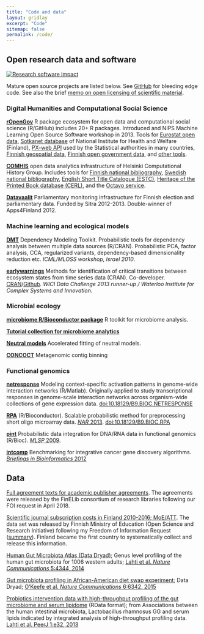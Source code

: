 ```yaml
---
title: "Code and data"
layout: gridlay
excerpt: "Code"
sitemap: false
permalink: /code/
---
```




Open research data and software
----------------------------------

[![Research software impact](http://depsy.org/api/person/333684/badge.svg)](http://depsy.org/person/333684) 

Mature open source projects are listed below. See [GitHub](https://github.com/antagomir) for bleeding edge code. See also the brief [memo on open licensing of scientific material](../licensing/).



### Digital Humanities and Computational Social Science


**[rOpenGov](http://ropengov.github.io)** R package ecosystem for open data and computational social science (R/GitHub) includes 20+ R packages. Introduced and NIPS Machine Learning Open Source Software workshop in 2013. Tools for [Eurostat open data](http://github.com/ropengov/eurostat), [Sotkanet database](http://github.com/ropengov/sotkanet) of National Institute for Health and Welfare (Finland), [PX-web API](http://github.com/ropengov/pxweb) used by the Statistical authorities in many countries, [Finnish geospatial data](http://github.com/ropengov/gisfin), [Finnish open government data](http://github.com/ropengov/sorvi), and [other tools](http://ropengov.github.io/projects/).  

**[COMHIS](comhis.github.io)** open data analytics infrastructure of Helsinki Computational History Group. Includes tools for [Finnish national bibliography](http://github.com/COMHIS/fennica), [Swedish national bibliography](http://github.com/COMHIS/kungliga), [English Short Title Catalogue (ESTC)](http://github.com/COMHIS/estc), [Heritage of the Printed Book database (CERL)](http://github.com/COMHIS/cerl), and the [Octavo service](). 

**[Datavaalit](http://www.datavaalit.fi)** Parliamentary monitoring infrastructure for Finnish election and parliamentary data. Funded by Sitra 2012-2013. Double-winner of Apps4Finland 2012. 


### Machine learning and ecological models

**[DMT](http://dmt.r-forge.r-project.org)** Dependency Modeling Toolkit. Probabilistic tools for dependency analysis between multiple data sources (R/CRAN). Probabilistic PCA, factor analysis, CCA, regularized variants, dependency-based dimensionality reduction etc. _ICML/MLOSS workshop, Israel 2010_.

**[earlywarnings](http://www.early-warning-signals.org/)** Methods for identification of critical transitions between ecosystem states from time series data (CRAN). Co-developer. [CRAN](http://cran.r-project.org/web/packages/earlywarnings/index.html)/[Github](https://github.com/earlywarningtoolbox/earlywarnings-R/tree/master/earlywarnings). _WICI Data Challenge 2013 runner-up / Waterloo Institute for Complex Systems and Innovation._


### Microbial ecology 

**[microbiome R/Bioconductor package](https://bioconductor.org/packages/devel/bioc/html/microbiome.html)** R toolkit for microbiome analysis.  

**[Tutorial collection for microbiome analytics](https://microbiome.github.io/microbiome)**  

**[Neutral models](https://github.com/microbiome/NMGS)** Accelerated fitting of neutral models.  

**[CONCOCT](https://github.com/BinPro/CONCOCT)**  Metagenomic contig binning


### Functional genomics

**[netresponse](https://github.com/antagomir/netresponse)** Modeling context-specific activation patterns in genome-wide interaction networks (R/Matlab). Originally applied to study transcriptional responses in genome-scale interaction networks across organism-wide collections of gene expression data. [doi:10.18129/B9.BIOC.NETRESPONSE](https://doi.org/10.18129/B9.BIOC.NETRESPONSE)

**[RPA](http://bioconductor.org/packages/release/bioc/html/RPA.html)** (R/Bioconductor). Scalable probabilistic method for preprocessing short oligo microarray data. [_NAR_ 2013](http://nar.oxfordjournals.org/content/early/2013/04/05/nar.gkt229.abstract). [doi:10.18129/B9.BIOC.RPA](https://doi.org/10.18129/B9.BIOC.RPA)

**[pint](http://bioconductor.org/packages/release/bioc/html/pint.html)** Probabilistic data integration for DNA/RNA data in functional genomics
(R/Bioc). [_MLSP_ 2009](http://arxiv.org/abs/1101.5919).

**[intcomp](http://intcomp.r-forge.r-project.org)** Benchmarking for integrative cancer gene discovery algorithms. [_Briefings in Bioinformatics_ 2012](http://bib.oxfordjournals.org/content/early/2012/03/21/bib.bbs005.abstract)





Data
-----

[Full agreement texts for academic publisher agreements](http://finelib.fi/negotiations/negotiations/). The agreements were released by the FinELib consortium of research libraries following our FOI request in April 2018.

[Scientific journal subscription costs in Finland 2010-2016; MoE/ATT](http://openscience.fi/-/transparency-and-openness-to-scientific-publishing-the-finnish-research-organisations-pay-millions-of-euros-annually-to-the-large-publishers). The data set was released by Finnish Ministry of Education (Open Science and Research Initiative) following my Freedom of Information Request ([summary](http://ropengov.github.io/r/2016/06/10/FOI/)). Finland became the first country to systematically collect and release this information.

[Human Gut Microbiota Atlas (Data Dryad)](http://doi.org/10.5061/dryad.pk75d); Genus level profiling of the human gut microbiota for 1006 western adults; [Lahti et al. _Nature Communications_ 5:4344, 2014](http://www.nature.com/ncomms/2014/140708/ncomms5344/full/ncomms5344.html)

[Gut microbiota profiling in African-American diet swap experiment](http://dx.doi.org/10.5061/dryad.1mn1n); Data Dryad; [O’Keefe et al. _Nature Communications_ 6:6342, 2015](http://www.nature.com/ncomms/2015/150428/ncomms7342/full/ncomms7342.html)

[Probiotics intervention data with high-throughput profiling of the gut microbiome and serum lipidome](https://github.com/microbiome/microbiome/blob/master/data/peerj32.rda) (RData format); from Associations between the human intestinal microbiota, Lactobacillus rhamnosus GG and serum lipids indicated by integrated analysis of high-throughput profiling data. [Lahti et al. PeerJ 1:e32, 2013](http://dx.doi.org/10.7717/peerj.32) 

<!--<center><a href="http://opendefinition.org/"><img alt="This material is Open Knowledge" border="0" src="http://m.okfn.org/images/ok_buttons/ok_80x15_blue.png"/></a></center>-->

